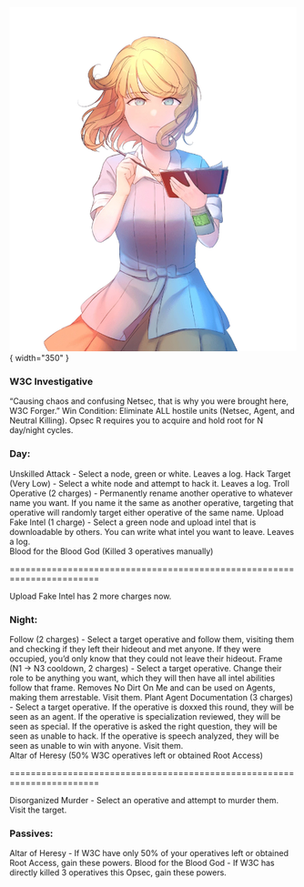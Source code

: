 ![w3cforger.png](Images/w3cforger.png){ width="350" }

### **W3C Investigative**

<span class="w3c">
“Causing chaos and confusing Netsec, that is why you were brought here, W3C Forger.”

<span class="w3c">
Win Condition: Eliminate ALL hostile units (Netsec, Agent, and Neutral Killing). Opsec R requires you to acquire and hold root for N day/night cycles.

### **Day:**

<span class="w3c">
Unskilled Attack - Select a node, green or white. Leaves a log.

<span class="w3c">
Hack Target (Very Low) - Select a white node and attempt to hack it. Leaves a log.

<span class="w3c">
Troll Operative (2 charges) - Permanently rename another operative to whatever name you want. If you name it the same as another operative, targeting that operative will randomly target either operative of the same name.

<span class="w3c">
Upload Fake Intel (1 charge) - Select a green node and upload intel that is downloadable by others. You can write what intel you want to leave. Leaves a log.

<br>

<span class="w3c">
Blood for the Blood God (Killed 3 operatives manually)

=======================================================================

<span class="w3c">
Upload Fake Intel has 2 more charges now.

### **Night:**

<span class="w3c">
Follow (2 charges) - Select a target operative and follow them, visiting them and checking if they left their hideout and met anyone. If they were occupied, you’d only know that they could not leave their hideout.

<span class="w3c">
Frame (N1 -> N3 cooldown, 2 charges) - Select a target operative. Change their role to be anything you want, which they will then have all intel abilities follow that frame. Removes No Dirt On Me and can be used on Agents, making them arrestable. Visit them.

<span class="w3c">
Plant Agent Documentation (3 charges) - Select a target operative. If the operative is doxxed this round, they will be seen as an agent. If the operative is specialization reviewed, they will be seen as special. If the operative is asked the right question, they will be seen as unable to hack. If the operative is speech analyzed, they will be seen as unable to win with anyone. Visit them.

<br>

<span class="w3c">
Altar of Heresy (50% W3C operatives left or obtained Root Access)

=======================================================================

<span class="w3c">
Disorganized Murder - Select an operative and attempt to murder them. Visit the target.

### **Passives:**

<span class="w3c">
Altar of Heresy - If W3C have only 50% of your operatives left or obtained Root Access, gain these powers.

<span class="w3c">
Blood for the Blood God - If W3C has directly killed 3 operatives this Opsec, gain these powers.